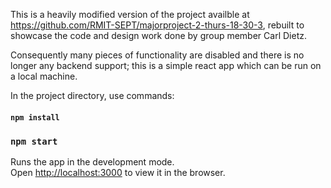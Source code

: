 This is a heavily modified version of the project availble at https://github.com/RMIT-SEPT/majorproject-2-thurs-18-30-3, rebuilt to showcase the code and design work done by group member Carl Dietz.

Consequently many pieces of functionality are disabled and there is no longer any backend support; this is a simple react app which can be run on a local machine. 

In the project directory, use commands:

#### `npm install`
### `npm start`

Runs the app in the development mode.<br />
Open [http://localhost:3000](http://localhost:3000) to view it in the browser.

